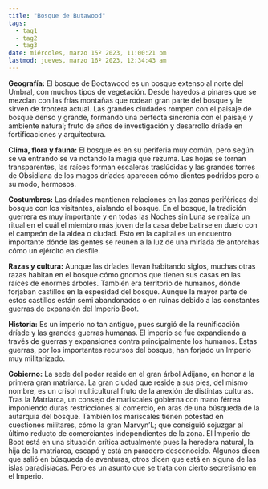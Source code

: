 ```yaml
---
title: "Bosque de Butawood" 
tags:
  - tag1
  - tag2
  - tag3
date: miércoles, marzo 15º 2023, 11:00:21 pm
lastmod: jueves, marzo 16º 2023, 12:34:43 am
---
```


**Geografía:** El bosque de Bootawood es un bosque extenso al norte del Umbral, con muchos tipos de vegetación. Desde hayedos a pinares que se mezclan con las frías montañas que rodean gran parte del bosque y le sirven de frontera actual. Las grandes ciudades rompen con el paisaje de bosque denso y grande, formando una perfecta sincronía con el paisaje y ambiente natural; fruto de años de investigación y desarrollo dríade en fortificaciones y arquitectura.

**Clima, flora y fauna:** El bosque es en su periferia muy común, pero según se va entrando se va notando la magia que rezuma. Las hojas se tornan transparentes, las raíces forman escaleras traslúcidas y las grandes torres de Obsidiana de los magos dríades aparecen cómo dientes podridos pero a su modo, hermosos.

**Costumbres:** Las dríades mantienen relaciones en las zonas periféricas del bosque con los visitantes, aislando el bosque. En el bosque, la tradición guerrera es muy importante y en todas las Noches sin Luna se realiza un ritual en el cuál el miembro más joven de la casa debe batirse en duelo con el campeón de la aldea o ciudad. Esto en la capital es un encuentro importante dónde las gentes se reúnen a la luz de una miríada de antorchas cómo un ejército en desfile.

**Razas y cultura:** Aunque las dríades llevan habitando siglos, muchas otras razas habitan en el bosque cómo gnomos que tienen sus casas en las raíces de enormes árboles. También era territorio de humanos, dónde forjaban castillos en la espesidad del bosque. Aunque la mayor parte de estos castillos están semi abandonados o en ruinas debido a las constantes guerras de expansión del Imperio Boot.

**Historia:** Es un imperio no tan antiguo, pues surgió de la reunificación dríade y las grandes guerras humanas. El imperio se fue expandiendo a través de guerras y expansiones contra principalmente los humanos. Estas guerras, por los importantes recursos del bosque, han forjado un Imperio muy militarizado.

**Gobierno:** La sede del poder reside en el gran árbol Adijano, en honor a la primera gran matriarca. La gran ciudad que reside a sus pies, del mismo nombre, es un crisol multicultural fruto de la anexión de distintas culturas. Tras la Matriarca, un consejo de mariscales gobierna con mano férrea imponiendo duras restricciones al comercio, en aras de una búsqueda de la autarquía del bosque. También los mariscales tienen potestad en cuestiones militares, cómo la gran Marvyn’L; que consiguió sojuzgar al último reducto de comerciantes independientes de la zona. El Imperio de Boot está en una situación crítica actualmente pues la heredera natural, la hija de la matriarca, escapó y está en paradero desconocido. Algunos dicen que salió en búsqueda de aventuras, otros dicen que está en alguna de las islas paradisíacas. Pero es un asunto que se trata con cierto secretismo en el Imperio.